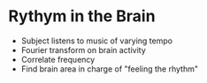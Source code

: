 # Rythym in the Brain
* Subject listens to music of varying tempo  
* Fourier transform on brain activity  
* Correlate frequency  
* Find brain area in charge of "feeling the rhythm"  
